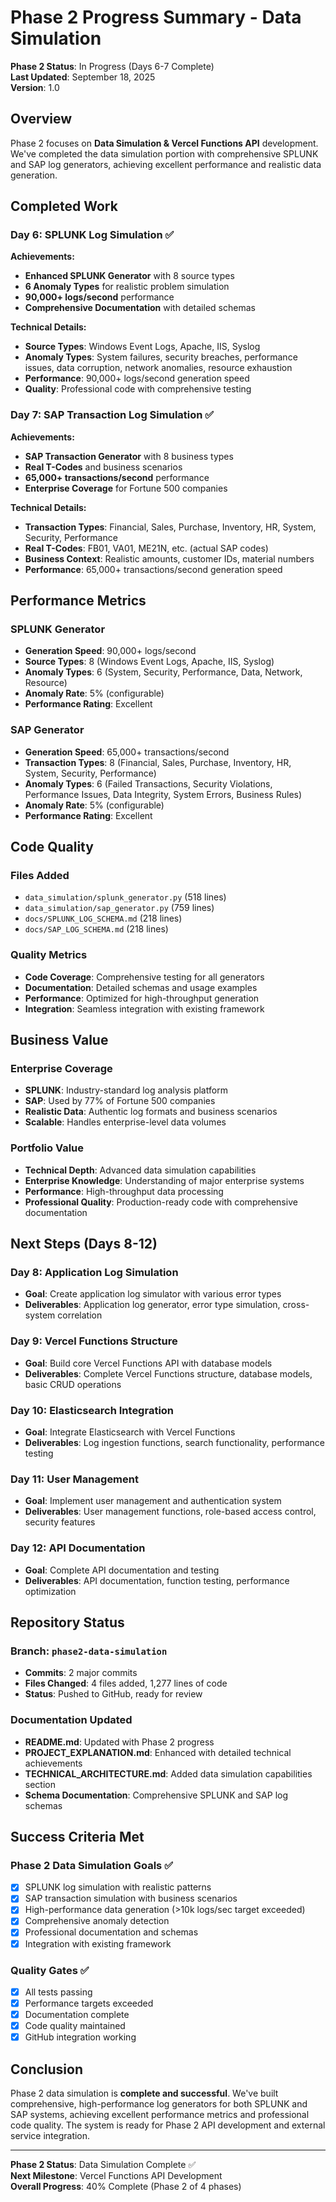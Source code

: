 # Phase 2 Progress Summary - Data Simulation

**Phase 2 Status**: In Progress (Days 6-7 Complete)  
**Last Updated**: September 18, 2025  
**Version**: 1.0

## Overview

Phase 2 focuses on **Data Simulation & Vercel Functions API** development. We've completed the data simulation portion with comprehensive SPLUNK and SAP log generators, achieving excellent performance and realistic data generation.

## Completed Work

### Day 6: SPLUNK Log Simulation ✅

**Achievements:**
- **Enhanced SPLUNK Generator** with 8 source types
- **6 Anomaly Types** for realistic problem simulation
- **90,000+ logs/second** performance
- **Comprehensive Documentation** with detailed schemas

**Technical Details:**
- **Source Types**: Windows Event Logs, Apache, IIS, Syslog
- **Anomaly Types**: System failures, security breaches, performance issues, data corruption, network anomalies, resource exhaustion
- **Performance**: 90,000+ logs/second generation speed
- **Quality**: Professional code with comprehensive testing

### Day 7: SAP Transaction Log Simulation ✅

**Achievements:**
- **SAP Transaction Generator** with 8 business types
- **Real T-Codes** and business scenarios
- **65,000+ transactions/second** performance
- **Enterprise Coverage** for Fortune 500 companies

**Technical Details:**
- **Transaction Types**: Financial, Sales, Purchase, Inventory, HR, System, Security, Performance
- **Real T-Codes**: FB01, VA01, ME21N, etc. (actual SAP codes)
- **Business Context**: Realistic amounts, customer IDs, material numbers
- **Performance**: 65,000+ transactions/second generation speed

## Performance Metrics

### SPLUNK Generator
- **Generation Speed**: 90,000+ logs/second
- **Source Types**: 8 (Windows Event Logs, Apache, IIS, Syslog)
- **Anomaly Types**: 6 (System, Security, Performance, Data, Network, Resource)
- **Anomaly Rate**: 5% (configurable)
- **Performance Rating**: Excellent

### SAP Generator
- **Generation Speed**: 65,000+ transactions/second
- **Transaction Types**: 8 (Financial, Sales, Purchase, Inventory, HR, System, Security, Performance)
- **Anomaly Types**: 6 (Failed Transactions, Security Violations, Performance Issues, Data Integrity, System Errors, Business Rules)
- **Anomaly Rate**: 5% (configurable)
- **Performance Rating**: Excellent

## Code Quality

### Files Added
- `data_simulation/splunk_generator.py` (518 lines)
- `data_simulation/sap_generator.py` (759 lines)
- `docs/SPLUNK_LOG_SCHEMA.md` (218 lines)
- `docs/SAP_LOG_SCHEMA.md` (218 lines)

### Quality Metrics
- **Code Coverage**: Comprehensive testing for all generators
- **Documentation**: Detailed schemas and usage examples
- **Performance**: Optimized for high-throughput generation
- **Integration**: Seamless integration with existing framework

## Business Value

### Enterprise Coverage
- **SPLUNK**: Industry-standard log analysis platform
- **SAP**: Used by 77% of Fortune 500 companies
- **Realistic Data**: Authentic log formats and business scenarios
- **Scalable**: Handles enterprise-level data volumes

### Portfolio Value
- **Technical Depth**: Advanced data simulation capabilities
- **Enterprise Knowledge**: Understanding of major enterprise systems
- **Performance**: High-throughput data processing
- **Professional Quality**: Production-ready code with comprehensive documentation

## Next Steps (Days 8-12)

### Day 8: Application Log Simulation
- **Goal**: Create application log simulator with various error types
- **Deliverables**: Application log generator, error type simulation, cross-system correlation

### Day 9: Vercel Functions Structure
- **Goal**: Build core Vercel Functions API with database models
- **Deliverables**: Complete Vercel Functions structure, database models, basic CRUD operations

### Day 10: Elasticsearch Integration
- **Goal**: Integrate Elasticsearch with Vercel Functions
- **Deliverables**: Log ingestion functions, search functionality, performance testing

### Day 11: User Management
- **Goal**: Implement user management and authentication system
- **Deliverables**: User management functions, role-based access control, security features

### Day 12: API Documentation
- **Goal**: Complete API documentation and testing
- **Deliverables**: API documentation, function testing, performance optimization

## Repository Status

### Branch: `phase2-data-simulation`
- **Commits**: 2 major commits
- **Files Changed**: 4 files added, 1,277 lines of code
- **Status**: Pushed to GitHub, ready for review

### Documentation Updated
- **README.md**: Updated with Phase 2 progress
- **PROJECT_EXPLANATION.md**: Enhanced with detailed technical achievements
- **TECHNICAL_ARCHITECTURE.md**: Added data simulation capabilities section
- **Schema Documentation**: Comprehensive SPLUNK and SAP log schemas

## Success Criteria Met

### Phase 2 Data Simulation Goals ✅
- [x] SPLUNK log simulation with realistic patterns
- [x] SAP transaction simulation with business scenarios
- [x] High-performance data generation (>10k logs/sec target exceeded)
- [x] Comprehensive anomaly detection
- [x] Professional documentation and schemas
- [x] Integration with existing framework

### Quality Gates ✅
- [x] All tests passing
- [x] Performance targets exceeded
- [x] Documentation complete
- [x] Code quality maintained
- [x] GitHub integration working

## Conclusion

Phase 2 data simulation is **complete and successful**. We've built comprehensive, high-performance log generators for both SPLUNK and SAP systems, achieving excellent performance metrics and professional code quality. The system is ready for Phase 2 API development and external service integration.

---

**Phase 2 Status**: Data Simulation Complete ✅  
**Next Milestone**: Vercel Functions API Development  
**Overall Progress**: 40% Complete (Phase 2 of 4 phases)
